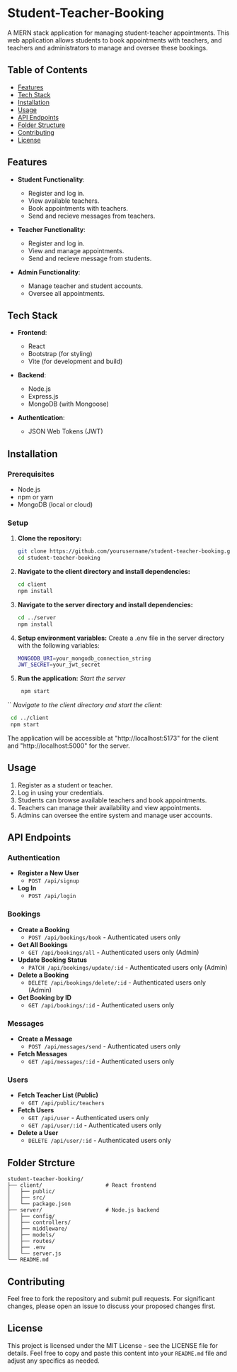 # Student-Teacher-Booking

A MERN stack application for managing student-teacher appointments. This web application allows students to book appointments with teachers, and teachers and administrators to manage and oversee these bookings.

## Table of Contents

- [Features](#features)
- [Tech Stack](#tech-stack)
- [Installation](#installation)
- [Usage](#usage)
- [API Endpoints](#api-endpoints)
- [Folder Structure](#folder-structure)
- [Contributing](#contributing)
- [License](#license)
  
## Features

- **Student Functionality**:
  - Register and log in.
  - View available teachers.
  - Book appointments with teachers.
  - Send and recieve messages from teachers.

- **Teacher Functionality**:
  - Register and log in.
  - View and manage appointments.
  - Send and recieve message from students.

- **Admin Functionality**:
  - Manage teacher and student accounts.
  - Oversee all appointments.

## Tech Stack

- **Frontend**:
  - React
  - Bootstrap (for styling)
  - Vite (for development and build)

- **Backend**:
  - Node.js
  - Express.js
  - MongoDB (with Mongoose)

- **Authentication**:
  - JSON Web Tokens (JWT)

## Installation

### Prerequisites

- Node.js
- npm or yarn
- MongoDB (local or cloud)

### Setup

1. **Clone the repository:**

   ```bash
   git clone https://github.com/yourusername/student-teacher-booking.git
   cd student-teacher-booking

2. **Navigate to the client directory and install dependencies:**
    ```bash
    cd client
    npm install

3. **Navigate to the server directory and install dependencies:**
    ```bash
    cd ../server
    npm install

4. **Setup environment variables:**
    Create a .env file in the server directory with the following variables:
    ```bash
    MONGODB_URI=your_mongodb_connection_string
    JWT_SECRET=your_jwt_secret

5. **Run the application:**
    *Start the server*
   ```bash
    npm start
  ``
    *Navigate to the client directory and start the client:*
   ```bash
    cd ../client
    npm start
   ```

The application will be accessible at "http://localhost:5173" for the client and "http://localhost:5000" for the server.


## Usage
1. Register as a student or teacher.
2. Log in using your credentials.
3. Students can browse available teachers and book appointments.
4. Teachers can manage their availability and view appointments.
5. Admins can oversee the entire system and manage user accounts.

## API Endpoints

### Authentication

- **Register a New User**
  - `POST /api/signup`
- **Log In**
  - `POST /api/login`

### Bookings

- **Create a Booking**
  - `POST /api/bookings/book` - Authenticated users only
- **Get All Bookings**
  - `GET /api/bookings/all` - Authenticated users only (Admin)
- **Update Booking Status**
  - `PATCH /api/bookings/update/:id` - Authenticated users only (Admin)
- **Delete a Booking**
  - `DELETE /api/bookings/delete/:id` - Authenticated users only (Admin)
- **Get Booking by ID**
  - `GET /api/bookings/:id` - Authenticated users only

### Messages

- **Create a Message**
  - `POST /api/messages/send` - Authenticated users only
- **Fetch Messages**
  - `GET /api/messages/:id` - Authenticated users only

### Users

- **Fetch Teacher List (Public)**
  - `GET /api/public/teachers`
- **Fetch Users**
  - `GET /api/user` - Authenticated users only
  - `GET /api/user/:id` - Authenticated users only
- **Delete a User**
  - `DELETE /api/user/:id` - Authenticated users only


## Folder Strcture

```plaintext
student-teacher-booking/
├── client/                    # React frontend
│   ├── public/
│   ├── src/
│   └── package.json
├── server/                    # Node.js backend
│   ├── config/
│   ├── controllers/
│   ├── middleware/
│   ├── models/
│   ├── routes/
│   ├── .env
│   └── server.js
└── README.md
```

## Contributing

Feel free to fork the repository and submit pull requests. For significant changes, please open an issue to discuss your proposed changes first.

## License

This project is licensed under the MIT License - see the LICENSE file for details.
Feel free to copy and paste this content into your `README.md` file and adjust any specifics as needed.
